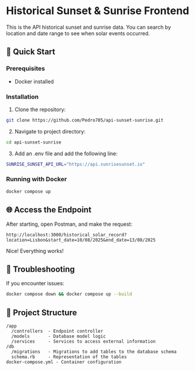 # Historical Sunset & Sunrise Frontend

This is the API  historical sunset and sunrise data. You can search by location and date range to see when solar events occurred.

## 🚀 Quick Start

### Prerequisites
- Docker installed

### Installation
1. Clone the repository:
```bash
git clone https://github.com/Pedro705/api-sunset-sunrise.git
```

2. Navigate to project directory:
```bash
cd api-sunset-sunrise
```

3. Add an .env file and add the following line:
```bash
SUNRISE_SUNSET_API_URL="https://api.sunrisesunset.io"
```

### Running with Docker
```bash
docker compose up
```

## 🌐 Access the Endpoint
After starting, open Postman, and make the request:
```
http://localhost:3000/historical_solar_record?location=Lisbon&start_date=10/08/2025&end_date=13/08/2025
```
Nice! Everything works!

## 🐛 Troubleshooting
If you encounter issues:
```bash
docker compose down && docker compose up --build
```

## 📂 Project Structure
```
/app
  /controllers  - Endpoint controller
  /models       - Database model logic
  /services     - Services to access external information
/db
  /migrations   - Migrations to add tables to the database schema
  schema.rb     - Representation of the tables
docker-compose.yml - Container configuration
```